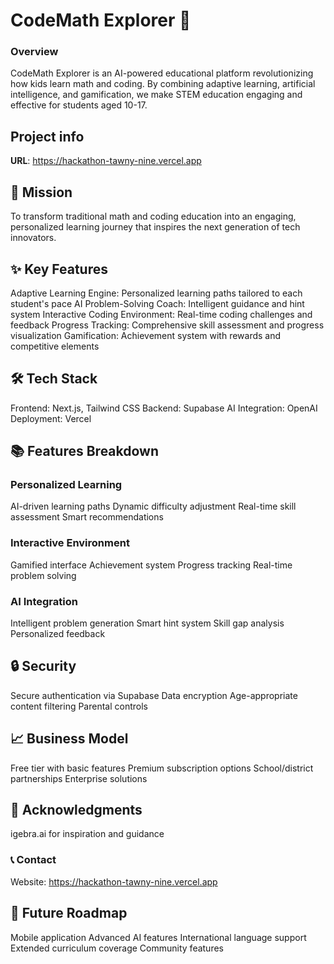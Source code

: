 # CodeMath Explorer 🚀
### Overview
CodeMath Explorer is an AI-powered educational platform revolutionizing how kids learn math and coding. By combining adaptive learning, artificial intelligence, and gamification, we make STEM education engaging and effective for students aged 10-17.

## Project info

**URL**: https://hackathon-tawny-nine.vercel.app

## 🎯 Mission
To transform traditional math and coding education into an engaging, personalized learning journey that inspires the next generation of tech innovators.

## ✨ Key Features

Adaptive Learning Engine: Personalized learning paths tailored to each student's pace
AI Problem-Solving Coach: Intelligent guidance and hint system
Interactive Coding Environment: Real-time coding challenges and feedback
Progress Tracking: Comprehensive skill assessment and progress visualization
Gamification: Achievement system with rewards and competitive elements

## 🛠️ Tech Stack

Frontend: Next.js, Tailwind CSS
Backend: Supabase
AI Integration: OpenAI
Deployment: Vercel

## 📚 Features Breakdown
### Personalized Learning

AI-driven learning paths
Dynamic difficulty adjustment
Real-time skill assessment
Smart recommendations

### Interactive Environment

Gamified interface
Achievement system
Progress tracking
Real-time problem solving

### AI Integration

Intelligent problem generation
Smart hint system
Skill gap analysis
Personalized feedback

## 🔒 Security

Secure authentication via Supabase
Data encryption
Age-appropriate content filtering
Parental controls

## 📈 Business Model

Free tier with basic features
Premium subscription options
School/district partnerships
Enterprise solutions

## 🙏 Acknowledgments

igebra.ai for inspiration and guidance

### 📞 Contact
Website: https://hackathon-tawny-nine.vercel.app

## 🚀 Future Roadmap

Mobile application
Advanced AI features
International language support
Extended curriculum coverage
Community features
